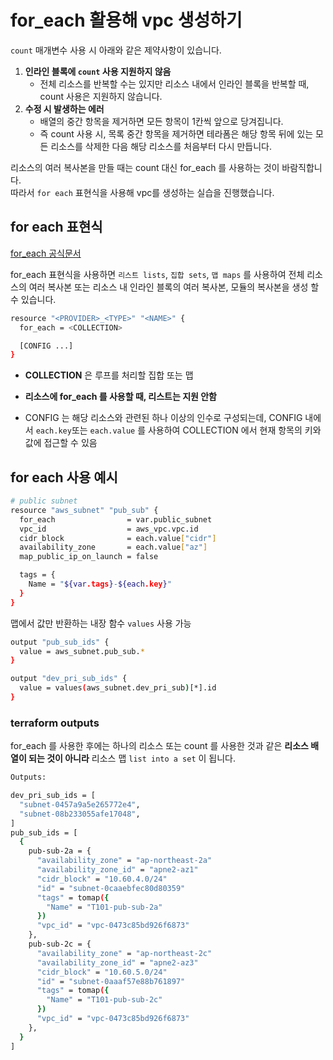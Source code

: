 # for_each 활용해 vpc 생성하기

`count` 매개변수 사용 시 아래와 같은 제약사항이 있습니다.

1. **인라인 블록에 `count` 사용 지원하지 않음**
   - 전체 리소스를 반복할 수는 있지만 리소스 내에서 인라인 블록을 반복할 때, count 사용은 지원하지 않습니다.
2. **수정 시 발생하는 에러**
   - 배열의 중간 항목을 제거하면 모든 항목이 1칸씩 앞으로 당겨집니다.
   - 즉 count 사용 시, 목록 중간 항목을 제거하면 테라폼은 해당 항목 뒤에 있는 모든 리소스를 삭제한 다음 해당 리소스를 처음부터 다시 만듭니다.

리소스의 여러 복사본을 만들 때는 count 대신 for_each 를 사용하는 것이 바람직합니다. </br>
따라서 `for each` 표현식을 사용해 vpc를 생성하는 실습을 진행했습니다.

## for each 표현식
[for_each 공식문서](https://developer.hashicorp.com/terraform/language/meta-arguments/for_each)

for_each 표현식을 사용하면 `리스트 lists`, `집합 sets`, `맵 maps` 를 사용하여 전체 리소스의 여러 복사본 또는 리소스 내 인라인 블록의 여러 복사본, 모듈의 복사본을 생성 할 수 있습니다.

```bash
resource "<PROVIDER>_<TYPE>" "<NAME>" {
  for_each = <COLLECTION>

  [CONFIG ...]
}
```
- **COLLECTION** 은 루프를 처리할 집합 또는 맵
- **리소스에 for_each 를 사용할 때, 리스트는 지원 안함**

- CONFIG 는 해당 리소스와 관련된 하나 이상의 인수로 구성되는데, CONFIG 내에서 `each.key`또는 `each.value` 를 사용하여 COLLECTION 에서 현재 항목의 키와 값에 접근할 수 있음

## for each 사용 예시

```bash
# public subnet
resource "aws_subnet" "pub_sub" {
  for_each                = var.public_subnet
  vpc_id                  = aws_vpc.vpc.id
  cidr_block              = each.value["cidr"]
  availability_zone       = each.value["az"]
  map_public_ip_on_launch = false

  tags = {
    Name = "${var.tags}-${each.key}"
  }
}
```

맵에서 값만 반환하는 내장 함수 `values` 사용 가능

```bash
output "pub_sub_ids" {
  value = aws_subnet.pub_sub.*
}

output "dev_pri_sub_ids" {
  value = values(aws_subnet.dev_pri_sub)[*].id
}

```
### terraform outputs

for_each 를 사용한 후에는 하나의 리소스 또는 count 를 사용한 것과 같은 **리소스 배열이 되는 것이 아니라** 리소스 맵 `list into a set` 이 됩니다.

```bash
Outputs:

dev_pri_sub_ids = [
  "subnet-0457a9a5e265772e4",
  "subnet-08b233055afe17048",
]
pub_sub_ids = [
  {
    pub-sub-2a = {
      "availability_zone" = "ap-northeast-2a"
      "availability_zone_id" = "apne2-az1"
      "cidr_block" = "10.60.4.0/24"
      "id" = "subnet-0caaebfec80d80359"
      "tags" = tomap({
        "Name" = "T101-pub-sub-2a"
      })
      "vpc_id" = "vpc-0473c85bd926f6873"
    },
    pub-sub-2c = {
      "availability_zone" = "ap-northeast-2c"
      "availability_zone_id" = "apne2-az3"
      "cidr_block" = "10.60.5.0/24"
      "id" = "subnet-0aaaf57e88b761897"
      "tags" = tomap({
        "Name" = "T101-pub-sub-2c"
      })
      "vpc_id" = "vpc-0473c85bd926f6873"
    },
  }
]

```